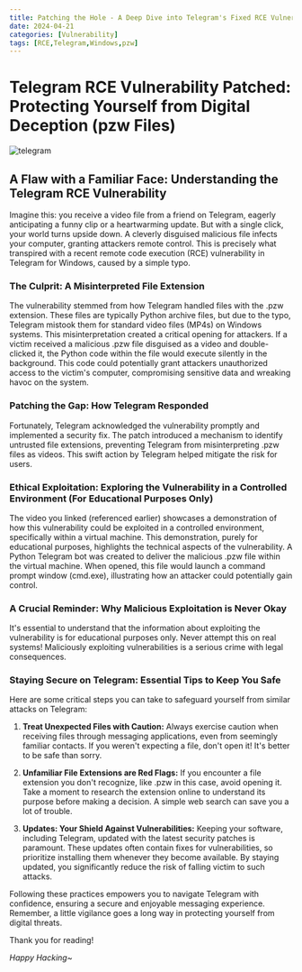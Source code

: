 ```yaml
---
title: Patching the Hole - A Deep Dive into Telegram's Fixed RCE Vulnerability
date: 2024-04-21
categories: [Vulnerability]
tags: [RCE,Telegram,Windows,pzw]
---
```


# Telegram RCE Vulnerability Patched: Protecting Yourself from Digital Deception (pzw Files)

![telegram](https://github.com/voizok/voizok.github.io/assets/110619000/c65ddce5-7561-447b-bf2d-84793679d0e9)

## A Flaw with a Familiar Face: Understanding the Telegram RCE Vulnerability

Imagine this: you receive a video file from a friend on Telegram, eagerly anticipating a funny clip or a heartwarming update. But with a single click, your world turns upside down. A cleverly disguised malicious file infects your computer, granting attackers remote control. This is precisely what transpired with a recent remote code execution (RCE) vulnerability in Telegram for Windows, caused by a simple typo.

### The Culprit: A Misinterpreted File Extension

The vulnerability stemmed from how Telegram handled files with the .pzw extension. These files are typically Python archive files, but due to the typo, Telegram mistook them for standard video files (MP4s) on Windows systems. This misinterpretation created a critical opening for attackers. If a victim received a malicious .pzw file disguised as a video and double-clicked it, the Python code within the file would execute silently in the background. This code could potentially grant attackers unauthorized access to the victim's computer, compromising sensitive data and wreaking havoc on the system.

### Patching the Gap: How Telegram Responded

Fortunately, Telegram acknowledged the vulnerability promptly and implemented a security fix. The patch introduced a mechanism to identify untrusted file extensions, preventing Telegram from misinterpreting .pzw files as videos. This swift action by Telegram helped mitigate the risk for users.

### Ethical Exploitation: Exploring the Vulnerability in a Controlled Environment (For Educational Purposes Only)

The video you linked (referenced earlier) showcases a demonstration of how this vulnerability could be exploited in a controlled environment, specifically within a virtual machine. This demonstration, purely for educational purposes, highlights the technical aspects of the vulnerability. A Python Telegram bot was created to deliver the malicious .pzw file within the virtual machine. When opened, this file would launch a command prompt window (cmd.exe), illustrating how an attacker could potentially gain control.

### A Crucial Reminder: Why Malicious Exploitation is Never Okay

It's essential to understand that the information about exploiting the vulnerability is for educational purposes only. Never attempt this on real systems! Maliciously exploiting vulnerabilities is a serious crime with legal consequences.

### Staying Secure on Telegram: Essential Tips to Keep You Safe

Here are some critical steps you can take to safeguard yourself from similar attacks on Telegram:

1. **Treat Unexpected Files with Caution:** Always exercise caution when receiving files through messaging applications, even from seemingly familiar contacts. If you weren't expecting a file, don't open it! It's better to be safe than sorry.

2. **Unfamiliar File Extensions are Red Flags:** If you encounter a file extension you don't recognize, like .pzw in this case, avoid opening it. Take a moment to research the extension online to understand its purpose before making a decision. A simple web search can save you a lot of trouble.

3. **Updates: Your Shield Against Vulnerabilities:** Keeping your software, including Telegram, updated with the latest security patches is paramount. These updates often contain fixes for vulnerabilities, so prioritize installing them whenever they become available. By staying updated, you significantly reduce the risk of falling victim to such attacks.

Following these practices empowers you to navigate Telegram with confidence, ensuring a secure and enjoyable messaging experience. Remember, a little vigilance goes a long way in protecting yourself from digital threats.


Thank you for reading!

*Happy Hacking~*
